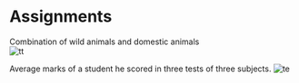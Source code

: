 
# Assignments
Combination of wild animals and domestic animals  
![tt](https://github.com/user-attachments/assets/3bc03328-c384-4a19-9c48-0cdf3ab9aee0)

Average marks of a student he scored in three tests of three subjects. 
![te](https://github.com/user-attachments/assets/87ecfb8d-02ce-4544-9be0-71af9c4eff67)
